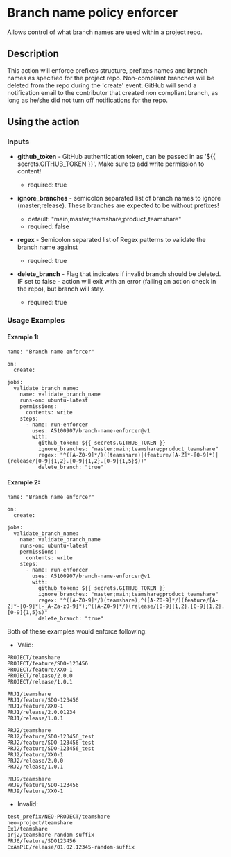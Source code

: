 # Branch name policy enforcer

Allows control of what branch names are used within a project repo.

## Description

This action will enforce prefixes structure, prefixes names and branch names as specified for the project repo. Non-compliant branches will be deleted from the repo during the 'create' event.
GitHub will send a notification email to the contributor that created non compliant branch, as long as he/she did not turn off notifications for the repo.

## Using the action

### Inputs
* __github_token__ - GitHub authentication token, can be passed in as '${{ secrets.GITHUB_TOKEN }}'. Make sure to add write permission to content!
    * required: true

* __ignore_branches__ - semicolon separated list of branch names to ignore (master;release). These branches are expected to be without prefixes!
    * default: "main;master;teamshare;product_teamshare"
    * required: false

* __regex__ - Semicolon separated list of Regex patterns to validate the branch name against
    * required: true

* __delete_branch__ - Flag that indicates if invalid branch should be deleted. IF set to false - action will exit with an error (failing an action check in the repo), but branch will stay.
    * required: true

### Usage Examples
#### Example 1:
```
name: "Branch name enforcer"

on:
  create:

jobs:
  validate_branch_name:
    name: validate_branch_name
    runs-on: ubuntu-latest
    permissions:
      contents: write
    steps:
      - name: run-enforcer
        uses: A5100907/branch-name-enforcer@v1
        with:
          github_token: ${{ secrets.GITHUB_TOKEN }}
          ignore_branches: "master;main;teamshare;product_teamshare"
          regex: "^([A-Z0-9]*/)((teamshare)|(feature/[A-Z]*-[0-9]*)|(release/[0-9]{1,2}.[0-9]{1,2}.[0-9]{1,5}$))"
          delete_branch: "true"
```
#### Example 2:
```
name: "Branch name enforcer"

on:
  create:

jobs:
  validate_branch_name:
    name: validate_branch_name
    runs-on: ubuntu-latest
    permissions:
      contents: write
    steps:
      - name: run-enforcer
        uses: A5100907/branch-name-enforcer@v1
        with:
          github_token: ${{ secrets.GITHUB_TOKEN }}
          ignore_branches: "master;main;teamshare;product_teamshare"
          regex: "^([A-Z0-9]*/)(teamshare);^([A-Z0-9]*/)(feature/[A-Z]*-[0-9]*[-_A-Za-z0-9]*);^([A-Z0-9]*/)(release/[0-9]{1,2}.[0-9]{1,2}.[0-9]{1,5}$)"
          delete_branch: "true"
```
Both of these examples would enforce following:

  * Valid:
  ```
  PROJECT/teamshare
  PROJECT/feature/SDO-123456
  PROJECT/feature/XXO-1
  PROJECT/release/2.0.0
  PROJECT/release/1.0.1

  PRJ1/teamshare
  PRJ1/feature/SDO-123456
  PRJ1/feature/XXO-1
  PRJ1/release/2.0.01234
  PRJ1/release/1.0.1

  PRJ2/teamshare
  PRJ2/feature/SDO-123456_test
  PRJ2/feature/SDO-123456-test
  PRJ2/feature/SDO-123456_test
  PRJ2/feature/XXO-1
  PRJ2/release/2.0.0
  PRJ2/release/1.0.1

  PRJ9/teamshare
  PRJ9/feature/SDO-123456
  PRJ9/feature/XXO-1
  ```

  * Invalid:
  ```
  test_prefix/NEO-PROJECT/teamshare
  neo-project/teamshare
  Ex1/teamshare
  prj2/teamshare-random-suffix
  PRJ6/feature/SDO123456
  ExAmPlE/release/01.02.12345-random-suffix
  ```
